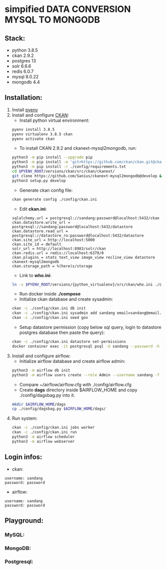 # simpified DATA CONVERSION MYSQL TO MONGODB 

## Stack:
- python 3.8.5
- ckan 2.9.2
- postgres 13
- solr 6.6.6
- redis 6.0.7
- mysql 8.0.22
- mongodb 4.4
## Installation:
1. Install [pyenv](https://github.com/pyenv/pyenv)
1. Install and configure [CKAN](https://docs.ckan.org/en/2.9/maintaining/installing/install-from-source.html):
    - Install python virtual environment:
    ```bash
    pyenv install 3.8.5
    pyenv virtualenv 3.8.5 ckan
    pyenv activate ckan
    ```
    - To install CKAN 2.9.2 and ckanext-mysql2mongodb, run:
    ```bash
    python3 -m pip install --upgrade pip
    python3 -m pip install -e 'git+https://github.com/ckan/ckan.git@ckan-2.9.4#egg=ckan[requirements]'
    python3 -m pip install -r ./config/requirements.txt
    cd $PYENV_ROOT/versions/ckan/src/ckan/ckanext/
    git clone https://github.com/Sanius/ckanext-mysql2mongodb@develop && cd ckanext-mysql2mongodb
    python3 setup.py develop
    ```
    - Generate ckan config file:
    ```bash
    ckan generate config ./config/ckan.ini
    ```
    - Edit **ckan.ini**:
    ```
    sqlalchemy.url = postgresql://sandang:password@localhost:5432/ckan
    ckan.datastore.write_url = postgresql://sandang:password@localhost:5432/datastore
    ckan.datastore.read_url = postgresql://datastore_ro:password@localhost:5432/datastore
    ckan.site_url = http://localhost:5000
    ckan.site_id = default
    solr_url = http://localhost:8983/solr/ckan
    ckan.redis.url = redis://localhost:6379/0
    ckan.plugins = stats text_view image_view recline_view datastore ckanext-mysql2mongodb
    ckan.storage_path = %(here)s/storage
    ```
    - Link to **who.ini**:
    ```bash
    ln -s $PYENV_ROOT/versions/{python_virtualenv}/src/ckan/who.ini ./config/who.ini
    ```
    - Run docker inside **./compose**
    - Initialize ckan database and create sysadmin:
    ```bash
    ckan -c ./config/ckan.ini db init
    ckan -c ./config/ckan.ini sysadmin add sandang email=sandang@email.com name=sandang
    ckan -c ./config/ckan.ini seed gov
    ```
    - Setup datastore permission (copy below sql query, login to datastore postgres database then paste the query):
    ```bash
    ckan -c ./config/ckan.ini datastore set-permissions
    docker container exec -it postgresql psql -U sandang --password -h localhost -p 5432 -d datastore
    ```
1. Install and configure airflow:
    - Initialize airflow database and create airflow admin:
    ```bash
    python3 -m airflow db init
    python3 -m airflow users create --role Admin --username sandang -f san -l dang --password password -e sandang@email.com
    ```
    - Compare ~/airflow/airflow.cfg with ./config/airflow.cfg
    - Create **dags** directory inside $AIRFLOW_HOME and copy ./config/dagsbag.py into it.
    ```bash
    mkdir $AIRFLOW_HOME/dags
    cp ./config/dagsbag.py $AIRFLOW_HOME/dags/
    ```
1. Run system:
    ```bash
    ckan -c ./config/ckan.ini jobs worker
    ckan -c ./config/ckan.ini run
    python3 -m airflow scheduler
    python3 -m airflow webserver
    ```
## Login infos:
- ckan:
```
username: sandang
password: password
```
- airflow:
```
username: sandang
password: password
```
## Playground:
### MySQL:

### MongoDB:

### Postgresql: